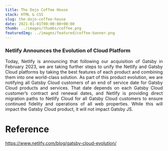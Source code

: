 ```yaml
---
title: The Dojo Coffee House
stack: HTML & CSS
slug: the-dojo-coffee-house
date: 2021-01-01T00:00:00+00:00
thumb: ../images/thumbs/coffee.png
featuredImg: ../images/featured/coffee-banner.png
---
```


### Netlify Announces the Evolution of Cloud Platform

<p style='text-align: justify;' >
Today, Netlify is announcing that following our acquisition of Gatsby in February 2023, we are taking further steps to unify the Netlify and Gatsby Cloud platforms by taking the best features of each product and combining them into one world-class solution. As part of this product evolution, we are notifying all Gatsby Cloud customers of an end of service date for Gatsby Cloud products and services. That date depends on each Gatsby Cloud customer’s contract and renewal dates, and Netlify is providing direct migration paths to Netlify Cloud for all Gatsby Cloud customers to ensure continued fidelity and operations of all web properties. While this will impact the Gatsby Cloud product, it will not impact Gatsby JS.
</p>

# Reference

https://www.netlify.com/blog/gatsby-cloud-evolution/
